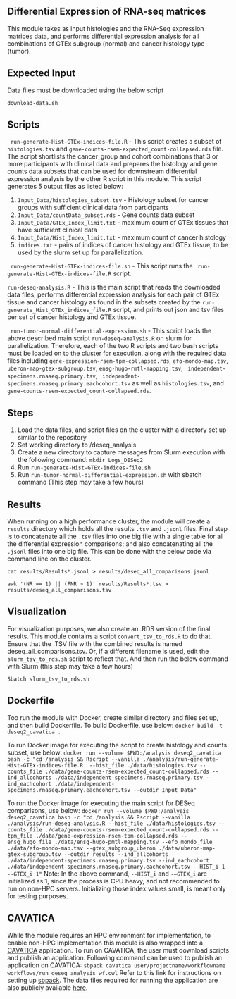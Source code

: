 ## Differential Expression of RNA-seq matrices


This module takes as input histologies and the RNA-Seq expression matrices data, and performs differential expression analysis for all combinations of GTEx subgroup (normal) and cancer histology type (tumor).



## Expected Input

Data files must be downloaded using the below script
```
download-data.sh
```



## Scripts 

` run-generate-Hist-GTEx-indices-file.R` - This script creates a subset of `histologies.tsv` and `gene-counts-rsem-expected_count-collapsed.rds` file. The script shortlists the cancer_group and cohort combinations that 3 or more participants with clinical data and prepares the histology and gene counts data subsets that can be used for downstream differential expression analysis by the other R script in this module. This script generates 5 output files as listed below:
1) `Input_Data/histologies_subset.tsv` - Histology subset for cancer groups with sufficient clinical data from participants
2) `Input_Data/countData_subset.rds` -   Gene counts data subset
3) `Input_Data/GTEx_Index_limit.txt` - maximum count of GTEx tissues that have sufficient clinical data
4) `Input_Data/Hist_Index_limit.txt` - maximum count of cancer histology
5) `indices.txt` - pairs of indices of cancer histology and GTEx tissue, to be used by the slurm set up for parallelization.

` run-generate-Hist-GTEx-indices-file.sh` - This script runs the ` run-generate-Hist-GTEx-indices-file.R` script.

`run-deseq-analysis.R` - This is the main script that reads the downloaded data files, performs differential expression analysis for each pair of GTEx tissue and cancer histology as found in the subsets created by the `run-generate_Hist_GTEx_indices_file.R` script, and prints out json and tsv files per set of cancer histology and GTEx tissue.

` run-tumor-normal-differential-expression.sh` - This script loads the above described main script `run-deseq-analysis.R` on slurm for parallelization. Therefore, each of the two R scripts and two bash scripts must be loaded on to the cluster for execution, along with the required data files including `gene-expression-rsem-tpm-collapsed.rds`, `efo-mondo-map.tsv`, `uberon-map-gtex-subgroup.tsv`, `ensg-hugo-rmtl-mapping.tsv`, ` independent-specimens.rnaseq.primary.tsv`, ` independent-specimens.rnaseq.primary.eachcohort.tsv`  as well as `histologies.tsv`, and `gene-counts-rsem-expected_count-collapsed.rds`.



## Steps
1) Load the data files, and script files on the cluster with a directory set up similar to the repository
2) Set working directory to /deseq_analysis
3) Create a new directory to capture messages from Slurm execution with the following command: `mkdir Logs_DESeq2`
4) Run `run-generate-Hist-GTEx-indices-file.sh`
5) Run `run-tumor-normal-differential-expression.sh` with sbatch command (This step may take a few hours)


## Results
When running on a high performance cluster, the module will create a `results` directory which holds all the results `.tsv` and `.jsonl` files.
Final step is to concatenate all the `.tsv` files into one big file with a single table for all the differential expression comparisons; and also concatenating all the `.jsonl` files into one big file. This can be done with the below code via command line on the cluster.

`cat results/Results*.jsonl > results/deseq_all_comparisons.jsonl`

`awk '(NR == 1) || (FNR > 1)' results/Results*.tsv > results/deseq_all_comparisons.tsv`

## Visualization
For visualization purposes, we also create an .RDS version of the final results. This module contains a script `convert_tsv_to_rds.R` to do that. Ensure that the .TSV file with the combined results is named deseq_all_comparisons.tsv. Or, if a different filename is used, edit the `slurm_tsv_to_rds.sh` script to reflect that. And then run the below command with Slurm (this step may take a few hours)

`Sbatch slurm_tsv_to_rds.sh`

## Dockerfile

Too run the module with Docker, create similar directory and files set up, and then build Dockerfile.
To build Dockerfile, use below:
`
docker build -t deseq2_cavatica .
`

To run Docker image for executing the script to create histology and counts subset, use below:
`
docker run --volume $PWD:/analysis deseq2_cavatica bash -c "cd /analysis && Rscript --vanilla ./analysis/run-generate-Hist-GTEx-indices-file.R  --hist_file ./data/histologies.tsv --counts_file ./data/gene-counts-rsem-expected_count-collapsed.rds --ind_allcohorts ./data/independent-specimens.rnaseq.primary.tsv --ind_eachcohort ./data/independent-specimens.rnaseq.primary.eachcohort.tsv --outdir Input_Data"
`

To run the Docker image for executing the main script for DESeq comparisons, use below:
`
docker run --volume $PWD:/analysis deseq2_cavatica bash -c "cd /analysis && Rscript --vanilla ./analysis/run-deseq-analysis.R --hist_file ./data/histologies.tsv --counts_file ./data/gene-counts-rsem-expected_count-collapsed.rds --tpm_file ./data/gene-expression-rsem-tpm-collapsed.rds --ensg_hugo_file ./data/ensg-hugo-pmtl-mapping.tsv --efo_mondo_file ./data/efo-mondo-map.tsv --gtex_subgroup_uberon ./data/uberon-map-gtex-subgroup.tsv --outdir results --ind_allcohorts ./data/independent-specimens.rnaseq.primary.tsv --ind_eachcohort ./data/independent-specimens.rnaseq.primary.eachcohort.tsv --HIST_i 1 --GTEX_i 1"
`
Note: In the above command, `--HIST_i` and `-–GTEX_i` are initialized as 1, since the process is CPU heavy, and not recommended to run on non-HPC servers. Initializing those index values small, is meant only for testing purposes.

## CAVATICA
While the module requires an HPC environment for implementation, to enable non-HPC implementation this module is also wrapped into a [CAVATICA](https://d3b.center/our-research/cavatica/) application. To run on CAVATICA, the user must download scripts and publish an application. Following command can be used to publish an application on CAVATICA:
`sbpack cavatica user/projectname/workflowname workflows/run_deseq_analysis_wf.cwl`
Refer to this link for instructions on setting up [sbpack](https://docs.cavatica.org/docs/maintaining-and-versioning-cwl-on-external-tool-repositories).
The data files required for running the application are also publicly available [here](https://cavatica.sbgenomics.com/u/cavatica/opentarget). 

